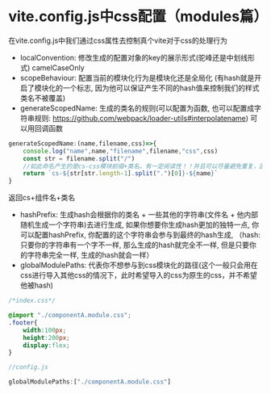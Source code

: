 # vite.config.js中css配置（modules篇）

在vite.config.js中我们通过css属性去控制真个vite对于css的处理行为

- localConvention: 修改生成的配置对象的key的展示形式(驼峰还是中划线形式) camelCaseOnly 
- scopeBehaviour: 配置当前的模块化行为是模块化还是全局化 (有hash就是开启了模块化的一个标志, 因为他可以保证产生不同的hash值来控制我们的样式类名不被覆盖)
- generateScopedName: 生成的类名的规则(可以配置为函数, 也可以配置成字符串规则: https://github.com/webpack/loader-utils#interpolatename)
可以用回调函数
```js
generateScopedName:(name,filename,css)=>{
    console.log("name",name,"filename",filename,"css",css)
    const str = filename.split("/")
    //如此命名产生的是cs-css模块前缀+类名，有一定阅读性！！并且可以尽量避免重复，因为cssModule前缀基本不同
    return `cs-${str[str.length-1].split(".")[0]}-${name}`
}
```
返回cs+组件名+类名
- hashPrefix: 生成hash会根据你的类名 + 一些其他的字符串(文件名 + 他内部随机生成一个字符串)去进行生成, 如果你想要你生成hash更加的独特一点, 你可以配置hashPrefix, 你配置的这个字符串会参与到最终的hash生成, （hash: 只要你的字符串有一个字不一样, 那么生成的hash就完全不一样, 但是只要你的字符串完全一样, 生成的hash就会一样）
- globalModulePaths: 代表你不想参与到css模块化的路径(这个一般只会用在css进行导入其他css的情况下，此时希望导入的css为原生的css，并不希望他被hash)
```css
/*index.css*/

@import "./componentA.module.css";
.footer{
    width:100px;
    height:200px;
    display:flex;
}
```
```js
//config.js

globalModulePaths:["./componentA.module.css"]
```